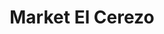 ---
title: "Market El Cerezo"
url: /ciudad-autonoma-de-buenos-aires/market-el-cerezo/
shop: Bioladen
---